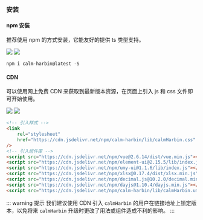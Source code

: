 ### 安装

#### npm 安装

推荐使用 npm 的方式安装，它能友好的提供 ts 类型支持。

[![](https://img.shields.io/npm/v/calm-harbin/latest)](https://www.npmjs.com/package/calm-harbin)
[![](https://img.shields.io/github/stars/CalmHarbin/calm-harbin?style=social)](https://github.com/CalmHarbin/calm-harbin)

```
npm i calm-harbin@latest -S
```

#### CDN

可以使用网上免费 CDN 来获取到最新版本资源，在页面上引入 js 和 css 文件即可开始使用。

[![](https://data.jsdelivr.com/v1/package/npm/calm-harbin/badge)](https://www.jsdelivr.com/package/npm/calm-harbin)
[![](https://img.shields.io/badge/unpkg-%40latest-green)](https://unpkg.com/calm-harbin/lib/calmHarbin.umd.min.js)

```html
<!-- 引入样式 -->
<link
    rel="stylesheet"
    href="https://cdn.jsdelivr.net/npm/calm-harbin/lib/calmHarbin.css"
/>
<!-- 引入组件库 -->
<script src="https://cdn.jsdelivr.net/npm/vue@2.6.14/dist/vue.min.js"></script>
<script src="https://cdn.jsdelivr.net/npm/element-ui@2.15.5/lib/index.js"></script>
<script src="https://cdn.jsdelivr.net/npm/umy-ui@1.1.6/lib/index.js"></script>
<script src="https://cdn.jsdelivr.net/npm/xlsx@0.17.4/dist/xlsx.min.js"></script>
<script src="https://cdn.jsdelivr.net/npm/decimal.js@10.2.0/decimal.min.js"></script>
<script src="https://cdn.jsdelivr.net/npm/dayjs@1.10.4/dayjs.min.js"></script>
<script src="https://cdn.jsdelivr.net/npm/calm-harbin/lib/calmHarbin.umd.min.js"></script>
```

::: warning 提示
我们建议使用 CDN 引入 `calmHarbin` 的用户在链接地址上锁定版本，以免将来 `calmHarbin` 升级时更改了用法或组件造成不利的影响。
:::
